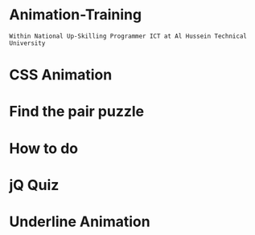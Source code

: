# Animation-Training

```
Within National Up-Skilling Programmer ICT at Al Hussein Technical University
```
# CSS Animation


# Find the pair puzzle


# How to do


# jQ Quiz


# Underline Animation
